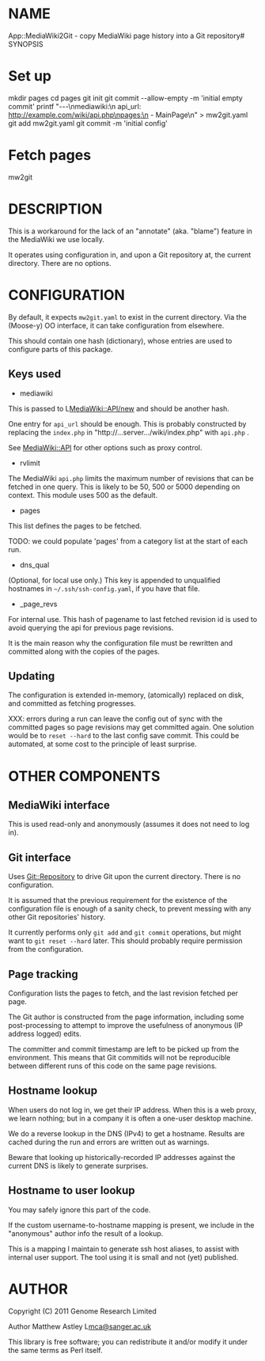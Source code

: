 # NAME

App::MediaWiki2Git - copy MediaWiki page history into a Git repository# SYNOPSIS

 # Set up
 mkdir pages
 cd pages
 git init
 git commit --allow-empty -m 'initial empty commit'
 printf "---\nmediawiki:\n  api_url: http://example.com/wiki/api.php\npages:\n  - MainPage\n" > mw2git.yaml
 git add mw2git.yaml
 git commit -m 'initial config'

 # Fetch pages
 mw2git

# DESCRIPTION

This is a workaround for the lack of an "annotate" (aka. "blame")
feature in the MediaWiki we use locally.

It operates using configuration in, and upon a Git repository at, the
current directory.  There are no options.



# CONFIGURATION

By default, it expects `mw2git.yaml` to exist in the current
directory.  Via the (Moose-y) OO interface, it can take configuration
from elsewhere.

This should contain one hash (dictionary), whose entries are used to
configure parts of this package.

## Keys used

- mediawiki

This is passed to L<MediaWiki::API/new> and should be another hash.

One entry for `api_url` should be enough.  This is probably
constructed by replacing the `index.php` in
"http://...server.../wiki/index.php" with `api.php` .

See [MediaWiki::API](http://search.cpan.org/perldoc?MediaWiki::API) for other options such as proxy control.

- rvlimit

The MediaWiki `api.php` limits the maximum number of revisions that
can be fetched in one query.  This is likely to be 50, 500 or 5000
depending on context.  This module uses 500 as the default.

- pages

This list defines the pages to be fetched.

TODO: we could populate 'pages' from a category list at the start of each run.

- dns_qual

(Optional, for local use only.)  This key is appended to unqualified
hostnames in `~/.ssh/ssh-config.yaml`, if you have that file.

- _page_revs

For internal use.  This hash of pagename to last fetched revision id
is used to avoid querying the api for previous page revisions.

It is the main reason why the configuration file must be rewritten and
committed along with the copies of the pages.

## Updating

The configuration is extended in-memory, (atomically) replaced on
disk, and committed as fetching progresses.

XXX: errors during a run can leave the config out of sync with the committed pages
so page revisions may get committed again.  One solution would be to
`reset --hard` to the last config save commit.  This could be
automated, at some cost to the principle of least surprise.

# OTHER COMPONENTS

## MediaWiki interface

This is used read-only and anonymously (assumes it does not need to
log in).

## Git interface

Uses [Git::Repository](http://search.cpan.org/perldoc?Git::Repository) to drive Git upon the current directory.
There is no configuration.

It is assumed that the previous requirement for the existence of the
configuration file is enough of a sanity check, to prevent messing
with any other Git repositories' history.

It currently performs only `git add` and `git commit` operations,
but might want to `git reset --hard` later.  This should probably
require permission from the configuration.

## Page tracking

Configuration lists the pages to fetch, and the last revision fetched
per page.

The Git author is constructed from the page information, including
some post-processing to attempt to improve the usefulness of anonymous
(IP address logged) edits.

The committer and commit timestamp are left to be picked up from the
environment.  This means that Git commitids will not be reproducible
between different runs of this code on the same page revisions.

## Hostname lookup

When users do not log in, we get their IP address.  When this is a web
proxy, we learn nothing; but in a company it is often a one-user
desktop machine.

We do a reverse lookup in the DNS (IPv4) to get a hostname.  Results
are cached during the run and errors are written out as warnings.

Beware that looking up historically-recorded IP addresses against the
current DNS is likely to generate surprises.

## Hostname to user lookup

You may safely ignore this part of the code.

If the custom username-to-hostname mapping is present, we include in
the "anonymous" author info the result of a lookup.

This is a mapping I maintain to generate ssh host aliases, to assist
with internal user support.  The tool using it is small and not (yet)
published.

# AUTHOR

Copyright (C) 2011 Genome Research Limited

Author Matthew Astley L<mca@sanger.ac.uk>

This library is free software; you can redistribute it and/or modify
it under the same terms as Perl itself.